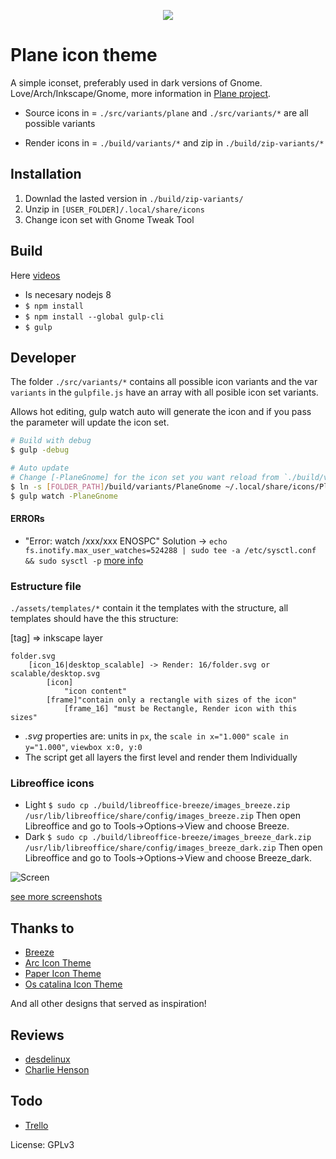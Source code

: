 <p align="center">
<img src="./assets/logo.svg" />
</p>



# Plane icon theme

A simple iconset, preferably used in dark versions of Gnome. Love/Arch/Inkscape/Gnome, more information in [Plane project](https://github.com/wfpaisa/plane).


- Source icons in = `./src/variants/plane`  and `./src/variants/*` are all possible variants

- Render icons in = `./build/variants/*` and zip in `./build/zip-variants/*`


## Installation

1. Downlad the lasted version in `./build/zip-variants/`
2. Unzip in `[USER_FOLDER]/.local/share/icons`
3. Change icon set with Gnome Tweak Tool


## Build
Here [videos](https://goo.gl/VG1t8R)

- Is necesary nodejs 8
- `$ npm install`
- `$ npm install --global gulp-cli`
- `$ gulp`


## Developer

The folder `./src/variants/*` contains all possible icon variants and the var `variants` in the `gulpfile.js` have an array with all posible icon set variants.

Allows hot editing, gulp watch auto will generate the icon and if you pass the parameter will update the icon set.

```bash 
# Build with debug
$ gulp -debug

# Auto update
# Change [-PlaneGnome] for the icon set you want reload from `./build/variants`
$ ln -s [FOLDER_PATH]/build/variants/PlaneGnome ~/.local/share/icons/PlaneGnome
$ gulp watch -PlaneGnome

```

#### ERRORs
- "Error: watch /xxx/xxx ENOSPC"  Solution -> `echo fs.inotify.max_user_watches=524288 | sudo tee -a /etc/sysctl.conf && sudo sysctl -p`  [more info](https://github.com/gulpjs/gulp/issues/217) 


### Estructure file
`./assets/templates/*` contain it the templates with the structure, all templates should have the this structure:

[tag] => inkscape layer
```
folder.svg
	[icon_16|desktop_scalable] -> Render: 16/folder.svg or scalable/desktop.svg 
		[icon]
			"icon content"
		[frame]"contain only a rectangle with sizes of the icon"
			[frame_16] "must be Rectangle, Render icon with this sizes"
```

- *.svg* properties are: units in `px`, the `scale in x="1.000"` `scale in y="1.000"`, `viewbox x:0, y:0`
- The script get all layers the first level and render them Individually


### Libreoffice icons

- Light `$ sudo cp ./build/libreoffice-breeze/images_breeze.zip /usr/lib/libreoffice/share/config/images_breeze.zip` Then open Libreoffice and go to Tools->Options->View and choose Breeze.
- Dark `$ sudo cp ./build/libreoffice-breeze/images_breeze_dark.zip /usr/lib/libreoffice/share/config/images_breeze_dark.zip` Then open Libreoffice and go to Tools->Options->View and choose Breeze_dark.

![Screen](./assets/screenshots/screenshot.png)

[see more screenshots](./screenshots.md)

## Thanks to

- [Breeze](https://github.com/KDE/breeze-icons)
- [Arc Icon Theme](https://github.com/fc8855/arc-icons)
- [Paper Icon Theme](https://github.com/snwh/paper-icon-theme)
- [Os catalina Icon Theme](https://github.com/zayronxio/Os-Catalina-icons)

And all other designs that served as inspiration!


## Reviews
- [desdelinux](https://blog.desdelinux.net/plane-moderno-paquete-iconos-gnome/)
- [Charlie Henson](https://www.youtube.com/watch?v=9s5H3sbNgAU&t=27s)

## Todo

- [Trello](https://trello.com/b/m7BIbGZb/plane-icons)

License: GPLv3
